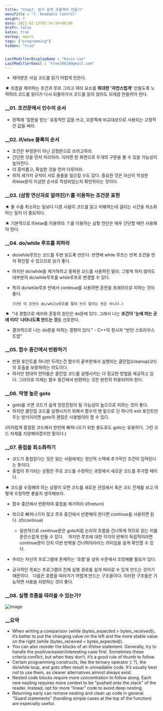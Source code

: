 ```yaml
---
title: "Chap7. 읽기 쉽게 흐름제어 만들기"
menuTitle : "7. Readable Control"
weight: 7
date: 2021-02-15T07:54:50+09:00
draft: false
katex: true
markup: mmark
tags: ["programming"]
hidden: "true"


LastModifierDisplayName : "Kevin Lee"
LastModifierEmail : "klee30810@gmail.com"
---
```


- 제어문은 사실 코드를 읽기 어렵게 만든다.

★ 흐름을 제어하는 조건과 루프 그리고 여타 요소를 **최대한 '자연스럽게'** 만들도록 노력하라.코드를 읽다가 다시 되돌아가서 코드를 읽지 않아도 되게끔 만들어야 한다.

### __01. 조건문에서 인수의 순서

- 왼쪽에 '질문을 받는' 유동적인 값을 쓰고, 오른쪽에 비교대상으로 사용되는 고정적인 값을 써라.

### __02. if/else 블록의 순서

- 조건은 부정문이 아닌 긍정문으로 쓰려고하라.
- 간단한 것을 먼저 처리하라. 이러면 한 화면으로 두개의 구문을 볼 수 있을 가능성이 높아진다.
- 더 흥미롭고, 확실한 것을 먼저 다루어라.
- 위의 세가지 규칙이 서로 충돌을 일으킬 수도 있다. 중요한 것은 자신이 작성한 if/else문이 이상한 순서로 작성되었는지 확인하라는 것이다.

### __03. (삼항 연산자로 알려진)?:를 이용하는 조건문 표현

★ 줄 수를 최소하는 일보다 다른 사람이 코드를 읽고 이해하는데 걸리는 시간을 최소화하는 일이 더 중요하다.

★ 기본적으로 if/else를 이용하라. ?:를 이용하는 삼항 연산은 매우 간단할 때만 사용해야 한다.

### __04. do/while 루프를 피하라

- do/while루프는 코드를 두번 읽도록 만든다. 반면에 while 루프는 반복 조건을 먼저 확인할 수 있으므로 읽기 좋다.

- 하지만 do/while을 제거하려고 중복된 코드를 사용하진 말라. 그렇게 하지 않아도 대부분의 do/while루프를 while루프로 변경할 수 있다.

- 특히 do/while루프 안에서 continue를 사용하면 혼란을 초래하므로 피하는 것이 좋다.

      (다만 이 조언이 do/while루프를 절대 쓰지 말라는 뜻은 아니다.)

★  "내 경험으로 에러와 혼동의 원인은 do문에 있다. 그래서 나는 **조건이 '눈에 띄는 곳에 미리' 나타나도록 만드는 것**을 선호한다.

- 결과적으로 나는 do문을 피하는 경향이 있다." - C++의 창시자 "반얀 스토라우스트럽"

### __05. 함수 중간에서 반환하기

- 반환 포인트를 하나만 두려는건 함수의 끝부분에서 실행되는 클린업(cleanup)코드의 호출을 보장하려는 의도이다.
- 하지만 현대의 언어들은 클린업 코드를 실행시키는 더 정교한 방법을 제공하고 있다.       그러므로 이제는 함수 중간에서 반환하는 것은 완전히 허용되어야 한다.

### __06. 악명 높은 goto

- goto를 쓰면 코드가 쉽게 엉망진창이 될 가능성이 높으므로 피하는 것이 좋다.
- 하지만 클린업 코드를 실행시키기 위해서 함수의 맨 밑으로 단 하나의 exit 포인트만 두는 방식이라면 goto의 괜찮은 사용법이라 할 수 있다.

(어지럽게 중첩된 코드에서 한번에 빠져나오기 위한 용도로도 goto는 유용하다. 그런 코드 자체를 지양해야겠지만 말이다.)

### __07. 중첩을 최소화하기

- 코드가 중첩된다는 것은 읽는 사람에게는 정신적 스택에 추가적인 조건이 입력된다는 뜻이다.
- 중첩이 추가되는 상황은 주로 코드를 수정하는 과정에서 새로운 코드를 추가할 때이다.

★ 코드를 수정해야 하는 상황이 오면 코드를 새로운 관점에서 혹은 코드 전체를 보고 어떻게 수정하면 좋을지 생각해보라.

- 함수 중간에서 반환하여 중첩을 제거하라 (if/return)
- 밖으로 빠져나가지 않고 루프 중간에서 반환해야 한다면 continue를 사용하면 된다. (if/continue)
  - 일반적으로 continue문은 goto처럼 논리의 흐름을 건너뛰게 하므로 읽는 이를 혼란스럽게 만들 수 있다.    하지만 루프에 대한 각각의 반복이 독립적이라면 continue문이 단지 이번 반복을 건너뛰어라라는 의미임을 쉽게 확인할 수 있다.

- 우리는 자신의 프로그램에 존재하는 '흐름'을 상위 수준에서 조망해볼 필요가 있다.
- 궁극적인 목표는 프로그램의 전체 실행 경로를 쉽게 따라갈 수 있게 만드는 것이기 때문이다.   다음은 흐름을 따라가기 어렵게 만드는 구조들이다. 이러한 구조들은 가능하면 사용을 지양하는 것이 좋다.

### __08. 실행 흐름을 따라올 수 있는가?

![image](/images/compu/readable_code/chap7/Untitled.png)

### __요약

- When writing a comparison (while (bytes_expected > bytes_received)), it’s better to put the changing value on the left and the more stable value on the right (while (bytes_received < bytes_expected)).
- You can also reorder the blocks of an if/else statement. Generally, try to handle the positive/easier/interesting case first. Sometimes these criteria conflict, but when they don’t, it’s a good rule of thumb to follow.
- Certain programming constructs, like the ternary operator (: ?), the do/while loop, and goto often result in unreadable code. It’s usually best not to use them, as clearer alternatives almost always exist.
- Nested code blocks require more concentration to follow along. Each new nesting requires more context to be “pushed onto the stack” of the reader. Instead, opt for more “linear” code to avoid deep nesting.
- Returning early can remove nesting and clean up code in general. “Guard statements”
  (handling simple cases at the top of the function) are especially useful.
